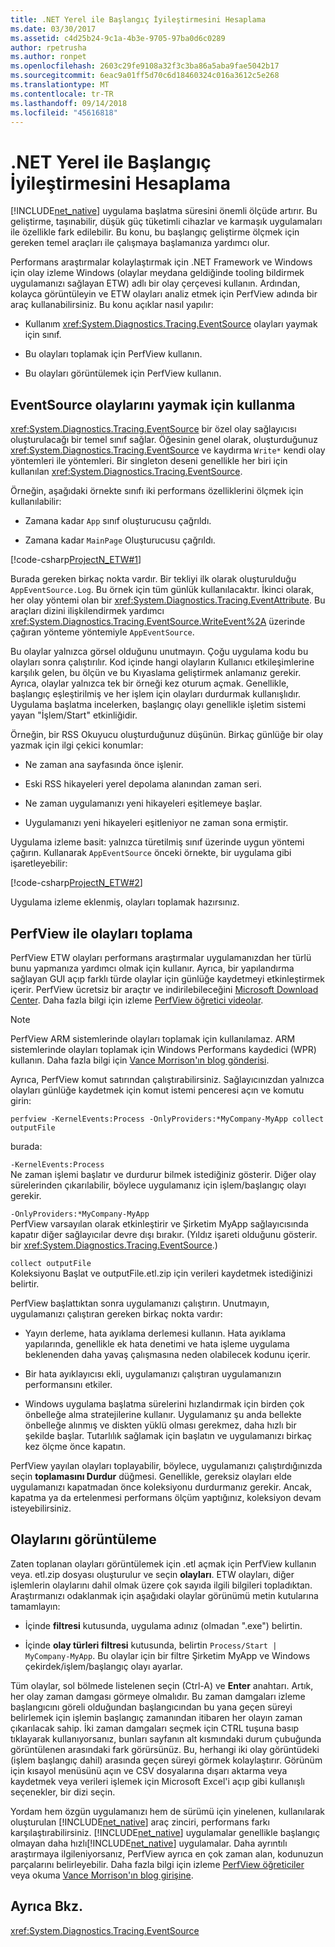```yaml
---
title: .NET Yerel ile Başlangıç İyileştirmesini Hesaplama
ms.date: 03/30/2017
ms.assetid: c4d25b24-9c1a-4b3e-9705-97ba0d6c0289
author: rpetrusha
ms.author: ronpet
ms.openlocfilehash: 2603c29fe9108a32f3c3ba86a5aba9fae5042b17
ms.sourcegitcommit: 6eac9a01ff5d70c6d18460324c016a3612c5e268
ms.translationtype: MT
ms.contentlocale: tr-TR
ms.lasthandoff: 09/14/2018
ms.locfileid: "45616818"
---
```

# <a name="measuring-startup-improvement-with-net-native"></a>.NET Yerel ile Başlangıç İyileştirmesini Hesaplama
[!INCLUDE[net_native](../../../includes/net-native-md.md)] uygulama başlatma süresini önemli ölçüde artırır. Bu geliştirme, taşınabilir, düşük güç tüketimli cihazlar ve karmaşık uygulamaları ile özellikle fark edilebilir. Bu konu, bu başlangıç geliştirme ölçmek için gereken temel araçları ile çalışmaya başlamanıza yardımcı olur.  
  
 Performans araştırmalar kolaylaştırmak için .NET Framework ve Windows için olay izleme Windows (olaylar meydana geldiğinde tooling bildirmek uygulamanızı sağlayan ETW) adlı bir olay çerçevesi kullanın. Ardından, kolayca görüntüleyin ve ETW olayları analiz etmek için PerfView adında bir araç kullanabilirsiniz. Bu konu açıklar nasıl yapılır:  
  
-   Kullanım <xref:System.Diagnostics.Tracing.EventSource> olayları yaymak için sınıf.  
  
-   Bu olayları toplamak için PerfView kullanın.  
  
-   Bu olayları görüntülemek için PerfView kullanın.  
  
## <a name="using-eventsource-to-emit-events"></a>EventSource olaylarını yaymak için kullanma  
 <xref:System.Diagnostics.Tracing.EventSource> bir özel olay sağlayıcısı oluşturulacağı bir temel sınıf sağlar. Öğesinin genel olarak, oluşturduğunuz <xref:System.Diagnostics.Tracing.EventSource> ve kaydırma `Write*` kendi olay yöntemleri ile yöntemleri. Bir singleton deseni genellikle her biri için kullanılan <xref:System.Diagnostics.Tracing.EventSource>.  
  
 Örneğin, aşağıdaki örnekte sınıfı iki performans özelliklerini ölçmek için kullanılabilir:  
  
-   Zamana kadar `App` sınıf oluşturucusu çağrıldı.  
  
-   Zamana kadar `MainPage` Oluşturucusu çağrıldı.  
  
 [!code-csharp[ProjectN_ETW#1](../../../samples/snippets/csharp/VS_Snippets_CLR/projectn_etw/cs/etw1.cs#1)]  
  
 Burada gereken birkaç nokta vardır. Bir tekliyi ilk olarak oluşturulduğu `AppEventSource.Log`. Bu örnek için tüm günlük kullanılacaktır. İkinci olarak, her olay yöntemi olan bir <xref:System.Diagnostics.Tracing.EventAttribute>. Bu araçları dizini ilişkilendirmek yardımcı <xref:System.Diagnostics.Tracing.EventSource.WriteEvent%2A> üzerinde çağıran yönteme yöntemiyle `AppEventSource`.  
  
 Bu olaylar yalnızca görsel olduğunu unutmayın. Çoğu uygulama kodu bu olayları sonra çalıştırılır. Kod içinde hangi olayların Kullanıcı etkileşimlerine karşılık gelen, bu ölçün ve bu Kıyaslama geliştirmek anlamanız gerekir. Ayrıca, olaylar yalnızca tek bir örneği kez oturum açmak. Genellikle, başlangıç eşleştirilmiş ve her işlem için olayları durdurmak kullanışlıdır. Uygulama başlatma incelerken, başlangıç olayı genellikle işletim sistemi yayan "İşlem/Start" etkinliğidir.  
  
 Örneğin, bir RSS Okuyucu oluşturduğunuz düşünün. Birkaç günlüğe bir olay yazmak için ilgi çekici konumlar:  
  
-   Ne zaman ana sayfasında önce işlenir.  
  
-   Eski RSS hikayeleri yerel depolama alanından zaman seri.  
  
-   Ne zaman uygulamanızı yeni hikayeleri eşitlemeye başlar.  
  
-   Uygulamanızı yeni hikayeleri eşitleniyor ne zaman sona ermiştir.  
  
 Uygulama izleme basit: yalnızca türetilmiş sınıf üzerinde uygun yöntemi çağırın. Kullanarak `AppEventSource` önceki örnekte, bir uygulama gibi işaretleyebilir:  
  
 [!code-csharp[ProjectN_ETW#2](../../../samples/snippets/csharp/VS_Snippets_CLR/projectn_etw/cs/etw2.cs#2)]  
  
 Uygulama izleme eklenmiş, olayları toplamak hazırsınız.  
  
## <a name="gathering-events-with-perfview"></a>PerfView ile olayları toplama  
 PerfView ETW olayları performans araştırmalar uygulamanızdan her türlü bunu yapmanıza yardımcı olmak için kullanır. Ayrıca, bir yapılandırma sağlayan GUI açıp farklı türde olaylar için günlüğe kaydetmeyi etkinleştirmek içerir. PerfView ücretsiz bir araçtır ve indirilebileceğini [Microsoft Download Center](https://www.microsoft.com/download/details.aspx?id=28567). Daha fazla bilgi için izleme [PerfView öğretici videolar](http://channel9.msdn.com/Series/PerfView-Tutorial).  
  
> [!NOTE]
>  PerfView ARM sistemlerinde olayları toplamak için kullanılamaz. ARM sistemlerinde olayları toplamak için Windows Performans kaydedici (WPR) kullanın. Daha fazla bilgi için [Vance Morrison'ın blog gönderisi](https://blogs.msdn.com/b/vancem/archive/2012/12/19/collecting-etw-perfview-data-on-an-windows-rt-winrt-arm-surface-device.aspx).  
  
 Ayrıca, PerfView komut satırından çalıştırabilirsiniz. Sağlayıcınızdan yalnızca olayları günlüğe kaydetmek için komut istemi penceresi açın ve komutu girin:  
  
```  
perfview -KernelEvents:Process -OnlyProviders:*MyCompany-MyApp collect outputFile   
```  
  
 burada:  
  
 `-KernelEvents:Process`  
 Ne zaman işlemi başlatır ve durdurur bilmek istediğiniz gösterir. Diğer olay sürelerinden çıkarılabilir, böylece uygulamanız için işlem/başlangıç olayı gerekir.  
  
 `-OnlyProviders:*MyCompany-MyApp`  
 PerfView varsayılan olarak etkinleştirir ve Şirketim MyApp sağlayıcısında kapatır diğer sağlayıcılar devre dışı bırakır.  (Yıldız işareti olduğunu gösterir. bir <xref:System.Diagnostics.Tracing.EventSource>.)  
  
 `collect outputFile`  
 Koleksiyonu Başlat ve outputFile.etl.zip için verileri kaydetmek istediğinizi belirtir.  
  
 PerfView başlattıktan sonra uygulamanızı çalıştırın. Unutmayın, uygulamanızı çalıştıran gereken birkaç nokta vardır:  
  
-   Yayın derleme, hata ayıklama derlemesi kullanın. Hata ayıklama yapılarında, genellikle ek hata denetimi ve hata işleme uygulama beklenenden daha yavaş çalışmasına neden olabilecek kodunu içerir.  
  
-   Bir hata ayıklayıcısı ekli, uygulamanızı çalıştıran uygulamanızın performansını etkiler.  
  
-   Windows uygulama başlatma sürelerini hızlandırmak için birden çok önbelleğe alma stratejilerine kullanır. Uygulamanız şu anda bellekte önbelleğe alınmış ve diskten yüklü olması gerekmez, daha hızlı bir şekilde başlar. Tutarlılık sağlamak için başlatın ve uygulamanızı birkaç kez ölçme önce kapatın.  
  
 PerfView yayılan olayları toplayabilir, böylece, uygulamanızı çalıştırdığınızda seçin **toplamasını Durdur** düğmesi. Genellikle, gereksiz olayları elde uygulamanızı kapatmadan önce koleksiyonu durdurmanız gerekir. Ancak, kapatma ya da ertelenmesi performans ölçüm yaptığınız, koleksiyon devam isteyebilirsiniz.  
  
## <a name="displaying-the-events"></a>Olaylarını görüntüleme  
 Zaten toplanan olayları görüntülemek için .etl açmak için PerfView kullanın veya. etl.zip dosyası oluşturulur ve seçin **olayları**. ETW olayları, diğer işlemlerin olaylarını dahil olmak üzere çok sayıda ilgili bilgileri topladıktan. Araştırmanızı odaklanmak için aşağıdaki olaylar görünümü metin kutularına tamamlayın:  
  
-   İçinde **filtresi** kutusunda, uygulama adınız (olmadan ".exe") belirtin.  
  
-   İçinde **olay türleri filtresi** kutusunda, belirtin `Process/Start | MyCompany-MyApp`. Bu olaylar için bir filtre Şirketim MyApp ve Windows çekirdek/işlem/başlangıç olayı ayarlar.  
  
 Tüm olaylar, sol bölmede listelenen seçin (Ctrl-A) ve **Enter** anahtarı. Artık, her olay zaman damgası görmeye olmalıdır. Bu zaman damgaları izleme başlangıcını göreli olduğundan başlangıcından bu yana geçen süreyi belirlemek için işlemin başlangıç zamanından itibaren her olayın zaman çıkarılacak sahip. İki zaman damgaları seçmek için CTRL tuşuna basıp tıklayarak kullanıyorsanız, bunları sayfanın alt kısmındaki durum çubuğunda görüntülenen arasındaki fark görürsünüz. Bu, herhangi iki olay görüntüdeki (işlem başlangıç dahil) arasında geçen süreyi görmek kolaylaştırır. Görünüm için kısayol menüsünü açın ve CSV dosyalarına dışarı aktarma veya kaydetmek veya verileri işlemek için Microsoft Excel'i açıp gibi kullanışlı seçenekler, bir dizi seçin.  
  
 Yordam hem özgün uygulamanızı hem de sürümü için yinelenen, kullanılarak oluşturulan [!INCLUDE[net_native](../../../includes/net-native-md.md)] araç zinciri, performans farkı karşılaştırabilirsiniz.   [!INCLUDE[net_native](../../../includes/net-native-md.md)] uygulamalar genellikle başlangıç olmayan daha hızlı[!INCLUDE[net_native](../../../includes/net-native-md.md)] uygulamalar. Daha ayrıntılı araştırmaya ilgileniyorsanız, PerfView ayrıca en çok zaman alan, kodunuzun parçalarını belirleyebilir. Daha fazla bilgi için izleme [PerfView öğreticiler](http://channel9.msdn.com/Series/PerfView-Tutorial) veya okuma [Vance Morrison'ın blog girişine](https://blogs.msdn.com/b/vancem/archive/2011/12/28/publication-of-the-perfview-performance-analysis-tool.aspx).  
  
## <a name="see-also"></a>Ayrıca Bkz.  
 <xref:System.Diagnostics.Tracing.EventSource>
